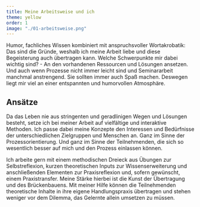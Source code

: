 ```yaml
---
title: Meine Arbeitsweise und ich
theme: yellow
order: 1
image: "./01-arbeitsweise.png"
---
```

Humor, fachliches Wissen kombiniert mit anspruchsvoller Wortakrobatik: Das sind
die Gründe, weshalb ich meine Arbeit liebe und diese Begeisterung auch übertragen
kann. Welche Schwerpunkte mir dabei wichtig sind? - An den vorhandenen Ressourcen
und Lösungen ansetzen. Und auch wenn Prozesse nicht immer leicht sind und
Seminararbeit manchmal anstrengend. Sie sollten immer auch Spaß machen. Deswegen
liegt mir viel an einer entspannten und humorvollen Atmosphäre.

<!-- excerpt-end -->

## Ansätze

Da das Leben nie aus stringenten und geradlinigen Wegen und Lösungen besteht,
setze ich bei meiner Arbeit  auf vielfältige und interaktive Methoden. Ich passe
dabei meine Konzepte den Interessen und Bedürfnisse der unterschiedlichen
Zielgruppen und Menschen an. Ganz im Sinne der Prozessorientierung. Und ganz im
Sinne der Teilnehmenden, die sich so wesentlich besser auf mich und den Prozess
einlassen können.

Ich arbeite gern mit einem methodischen Dreieck aus Übungen zur Selbstreflexion,
kurzen theoretischen Inputs zur Wissenserweiterung und anschließenden Elementen
zur Praxisreflexion und, sofern gewünscht, einem Praxistransfer. Meine Stärke
hierbei ist die Kunst der Übertragung und des Brückenbauens. Mit meiner Hilfe
können die Teilnehmenden theoretische Inhalte in ihre eigene Handlungspraxis
übertragen und stehen weniger vor dem Dilemma, das Gelernte allein umsetzen zu
müssen.
